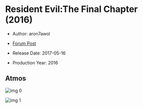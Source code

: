 # Resident Evil:The Final Chapter (2016)

* Author: aron7awol

* [Forum Post](https://www.avsforum.com/threads/bass-eq-for-filtered-movies.2995212/post-56922044)

* Release Date: 2017-05-16
* Production Year: 2016

## Atmos

![img 0](https://i.imgur.com/1EPMvE1.jpg)

![img 1](https://i.imgur.com/9cINhcm.png)

